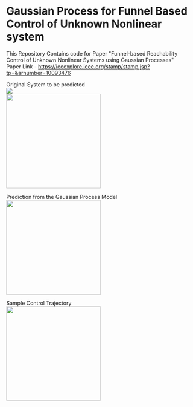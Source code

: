 # Gaussian Process for Funnel Based Control of Unknown Nonlinear system

This Repository Contains code for Paper "Funnel-based Reachability Control of Unknown Nonlinear Systems using Gaussian Processes" <br>
Paper Link - https://ieeexplore.ieee.org/stamp/stamp.jsp?tp=&arnumber=10093476

Original System to be predicted <br> 
<img src="https://github.com/JeelChatrola/Gaussian_Process_For_Funnel_Control/assets/56308805/c4460daa-ba16-4a1b-944e-47875a958bb5"/>
<br>
<img src="https://github.com/JeelChatrola/Gaussian_Process_For_Funnel_Control/assets/56308805/20c204b7-0af9-4870-91c5-6924d2a0ca0f" height="250" />
<br>

Prediction from the Gaussian Process Model <br>
<img src="https://github.com/JeelChatrola/Gaussian_Process_For_Funnel_Control/assets/56308805/d493ea43-1884-4479-af44-73331191f9f7" height="250" />
<br>

Sample Control Trajectory <br>
<img src="https://github.com/JeelChatrola/Gaussian_Process_For_Funnel_Control/assets/56308805/0c0aebe9-3eb8-4f11-846b-c7fb74c61148" height="250" />
